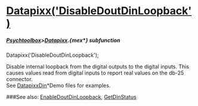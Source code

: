 # [Datapixx('DisableDoutDinLoopback')](Datapixx-DisableDoutDinLoopback) 
##### [Psychtoolbox](Psychtoolbox)>[Datapixx](Datapixx).{mex*} subfunction

Datapixx('DisableDoutDinLoopback');

Disable internal loopback from the digital outputs to the digital inputs. This  
causes values read from digital inputs to report real values on the db-25  
connector.  
See [DatapixxDin](DatapixxDin)\*Demo files for examples.  
  


###See also:
[EnableDoutDinLoopback](Datapixx-EnableDoutDinLoopback), [GetDinStatus](Datapixx-GetDinStatus)
